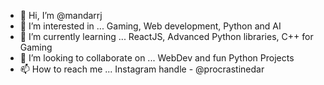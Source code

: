 - 👋 Hi, I’m @mandarrj
- 👀 I’m interested in ... Gaming, Web development, Python and AI
- 🌱 I’m currently learning ... ReactJS, Advanced Python libraries, C++ for Gaming
- 💞️ I’m looking to collaborate on ... WebDev and fun Python Projects
- 📫 How to reach me ... Instagram handle - @procrastinedar

<!---
mandarrj/mandarrj is a ✨ special ✨ repository because its `README.md` (this file) appears on your GitHub profile.
You can click the Preview link to take a look at your changes.
--->
